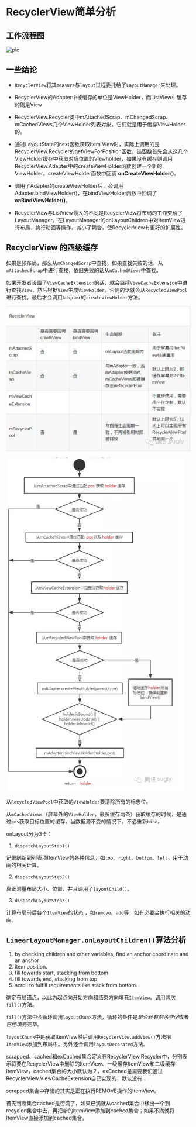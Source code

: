 # RecyclerView简单分析

## 工作流程图

![pic](https://www.processon.com/chart_image/580c9798e4b03c844a5cbac0.png)

## 一些结论

* `RecyclerView`将其`measure`与`layout`过程委托给了`LayoutManager`来处理。

* RecyclerView的Adapter中被缓存的单位是ViewHolder，而ListView中缓存的则是View

* RecyclerView.Recycler类中mAttachedScrap、mChangedScrap、mCachedViews几个ViewHolder列表对象，它们就是用于缓存ViewHolder的。

* 通过LayoutState的next函数获取Item View时，实际上调用的是RecyclerView.Recycler的getViewForPosition函数，该函数首先会从这几个ViewHolder缓存中获取对应位置的Viewholder，如果没有缓存则调用RecyclerView.Adapter中的createViewHolder函数创建一个新的ViewHolder。createViewHolder函数中回调 **onCreateViewHolder()**。

* 调用了Adapter的createViewHolder后，会调用Adapter.bindViewHolder()，在bindViewHolder函数中回调了 **onBindViewHolder()**。

* RecyclerView与ListView最大的不同是RecyclerView将布局的工作交给了LayoutManager，在LayoutManager的onLayoutChildren中对ItemView进行布局、执行动画等操作，减小了耦合，使RecyclerView有更好的扩展性。

## RecyclerView 的四级缓存

如果是预布局，那么从`mChangedScrap`中查找，如果查找失败的话，从`mAttachedScrap`中进行查找，依旧失败的话从`mCachedViews`中查找。

如果开发者设置了`ViewCacheExtension`的话，就会继续`ViewCacheExtension`中进行查找`View`，然后根据`View`生成`ViewHolder`。否则的话就会从`RecycledViewPool`进行查找。最后才会调用`Adapter`的`createViewHolder`方法。

![pic1](../Resources/recyclerview_chahe.png)

![pic2](../Resources/recyclerview_chahe_stream.png)

从`RecycledViewPool`中获取的`ViewHolder`要清除所有的标志位。

从`mCachedViews`（屏幕外的`ViewHolder`，最多缓存两条）获取缓存的时候，是通过`pos`获取目标位置的缓存，当数据源不变的情况下，不必重新`bind`。

onLayout分为3步：

1. `dispatchLayoutStep1()`

  记录刷新到列表项ItemView的各种信息，如`top`、`right`、`bottom`、`left`，用于动画的相关计算。

2. `dispatchLayoutStep2()`

  真正测量布局大小、位置，并且调用了`layoutChild()`。

3. `dispatchLayoutStep3()`

  计算布局前后各个`ItemView`的状态 ，如`remove`、`add`等，如有必要会执行相关的动画。

## `LinearLayoutManager.onLayoutChildren()`算法分析

1. by checking children and other variables, find an anchor coordinate and an anchor
2. item position.
3. fill towards start, stacking from bottom
4. fill towards end, stacking from top
5. scroll to fulfill requirements like stack from bottom.

确定布局锚点，以此为起点向开始方向和结束方向填充`ItemView`。调用两次`fill()`方法。

`fill()`方法中会循环调用`layoutChunk`方法，循环的条件是*是否还有剩余空间*或者*已经填充完毕*。

`layoutChunk`中是获取ItemView然后调用`RecyclerView.addView()`方法把`ItemView`添加到布局中。另外还会调用`layoutDecorated`方法。

scrapped、cached和exCached集合定义在RecyclerView.Recycler中，分别表示将要在RecyclerView中删除的ItemView、一级缓存ItemView和二级缓存ItemView，cached集合的大小默认为２，exCached是需要我们通过RecyclerView.ViewCacheExtension自己实现的，默认没有；

scrapped集合中存储的其实是正在执行REMOVE操作的ItemView。

首先判断集合cached是否満了，如果已満就从cached集合中移出一个到recycled集合中去，再把新的ItemView添加到cached集合；如果不満就将ItemView直接添加到cached集合。 
